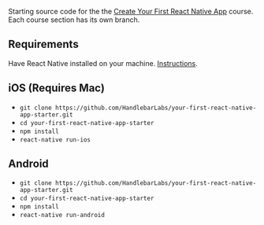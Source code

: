 Starting source code for the the [Create Your First React Native App](https://www.udemy.com/create-your-first-react-native-app) course. Each course section has its own branch.

## Requirements
Have React Native installed on your machine. [Instructions](https://facebook.github.io/react-native/docs/getting-started.html).

## iOS (Requires Mac)
- `git clone https://github.com/HandlebarLabs/your-first-react-native-app-starter.git`
- `cd your-first-react-native-app-starter`
- `npm install`
- `react-native run-ios`

## Android
- `git clone https://github.com/HandlebarLabs/your-first-react-native-app-starter.git`
- `cd your-first-react-native-app-starter`
- `npm install`
- `react-native run-android`
